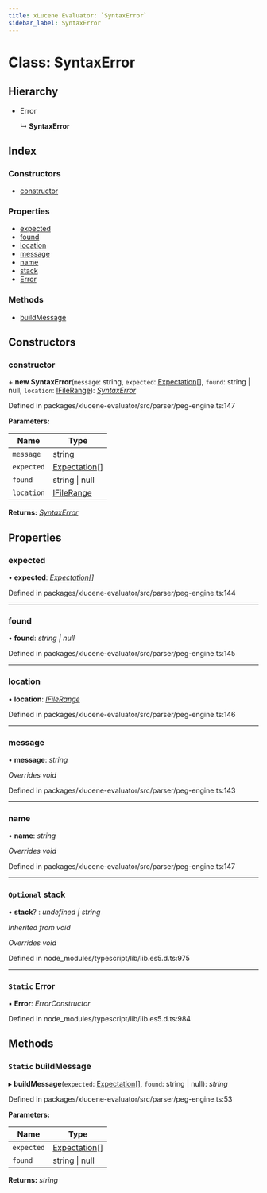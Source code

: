 ```yaml
---
title: xLucene Evaluator: `SyntaxError`
sidebar_label: SyntaxError
---
```


# Class: SyntaxError

## Hierarchy

* Error

  ↳ **SyntaxError**

## Index

### Constructors

* [constructor](syntaxerror.md#constructor)

### Properties

* [expected](syntaxerror.md#expected)
* [found](syntaxerror.md#found)
* [location](syntaxerror.md#location)
* [message](syntaxerror.md#message)
* [name](syntaxerror.md#name)
* [stack](syntaxerror.md#optional-stack)
* [Error](syntaxerror.md#static-error)

### Methods

* [buildMessage](syntaxerror.md#static-buildmessage)

## Constructors

###  constructor

\+ **new SyntaxError**(`message`: string, `expected`: [Expectation](../overview.md#expectation)[], `found`: string | null, `location`: [IFileRange](../interfaces/ifilerange.md)): *[SyntaxError](syntaxerror.md)*

Defined in packages/xlucene-evaluator/src/parser/peg-engine.ts:147

**Parameters:**

Name | Type |
------ | ------ |
`message` | string |
`expected` | [Expectation](../overview.md#expectation)[] |
`found` | string &#124; null |
`location` | [IFileRange](../interfaces/ifilerange.md) |

**Returns:** *[SyntaxError](syntaxerror.md)*

## Properties

###  expected

• **expected**: *[Expectation](../overview.md#expectation)[]*

Defined in packages/xlucene-evaluator/src/parser/peg-engine.ts:144

___

###  found

• **found**: *string | null*

Defined in packages/xlucene-evaluator/src/parser/peg-engine.ts:145

___

###  location

• **location**: *[IFileRange](../interfaces/ifilerange.md)*

Defined in packages/xlucene-evaluator/src/parser/peg-engine.ts:146

___

###  message

• **message**: *string*

*Overrides void*

Defined in packages/xlucene-evaluator/src/parser/peg-engine.ts:143

___

###  name

• **name**: *string*

*Overrides void*

Defined in packages/xlucene-evaluator/src/parser/peg-engine.ts:147

___

### `Optional` stack

• **stack**? : *undefined | string*

*Inherited from void*

*Overrides void*

Defined in node_modules/typescript/lib/lib.es5.d.ts:975

___

### `Static` Error

▪ **Error**: *ErrorConstructor*

Defined in node_modules/typescript/lib/lib.es5.d.ts:984

## Methods

### `Static` buildMessage

▸ **buildMessage**(`expected`: [Expectation](../overview.md#expectation)[], `found`: string | null): *string*

Defined in packages/xlucene-evaluator/src/parser/peg-engine.ts:53

**Parameters:**

Name | Type |
------ | ------ |
`expected` | [Expectation](../overview.md#expectation)[] |
`found` | string &#124; null |

**Returns:** *string*
